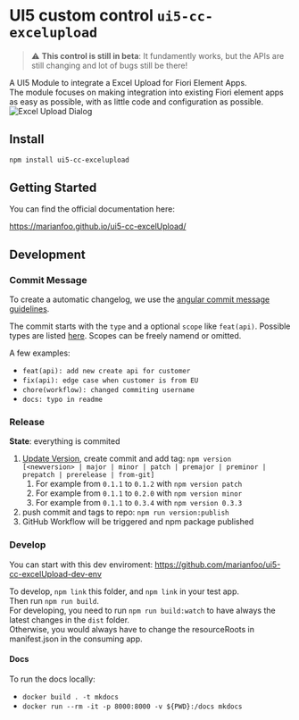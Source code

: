 # UI5 custom control `ui5-cc-excelupload`

> :warning: **This control is still in beta**: It fundamently works, but the APIs are still changing and lot of bugs still be there!

A UI5 Module to integrate a Excel Upload for Fiori Element Apps.  
The module focuses on making integration into existing Fiori element apps as easy as possible, with as little code and configuration as possible.
![Excel Upload Dialog](/images/ExcelUploadDialog.png "Excel Upload Dialog")

## Install

```bash
npm install ui5-cc-excelupload
```

## Getting Started

You can find the official documentation here:

https://marianfoo.github.io/ui5-cc-excelUpload/

## Development

### Commit Message

To create a automatic changelog, we use the [angular commit message guidelines](https://github.com/angular/angular/blob/22b96b9/CONTRIBUTING.md#commit).

The commit starts with the `type` and a optional `scope` like `feat(api)`. Possible types are listed [here](https://github.com/angular/angular/blob/22b96b9/CONTRIBUTING.md#type). Scopes can be freely namend or omitted.

A few examples:

- `feat(api): add new create api for customer`
- `fix(api): edge case when customer is from EU`
- `chore(workflow): changed commiting username`
- `docs: typo in readme`

### Release

**State**: everything is commited

1. [Update Version](https://docs.npmjs.com/cli/v9/commands/npm-version?v=true), create commit and add tag: `npm version  [<newversion> | major | minor | patch | premajor | preminor | prepatch | prerelease | from-git]`  
   1. For example from `0.1.1` to `0.1.2` with `npm version patch`
   2. For example from `0.1.1` to `0.2.0` with `npm version minor`
   3. For example from `0.1.1` to `0.3.4` with `npm version 0.3.3`  
3. push commit and tags to repo: `npm run version:publish`
4. GitHub Workflow will be triggered and npm package published

### Develop

You can start with this dev enviroment: https://github.com/marianfoo/ui5-cc-excelUpload-dev-env

To develop, `npm link` this folder, and `npm link` in your test app.  
Then run `npm run build`.  
For developing, you need to run `npm run build:watch` to have always the latest changes in the `dist` folder.  
Otherwise, you would always have to change the resourceRoots in manifest.json in the consuming app.

#### Docs

To run the docs locally:

- `docker build . -t mkdocs`
- `docker run --rm -it -p 8000:8000 -v ${PWD}:/docs mkdocs`
